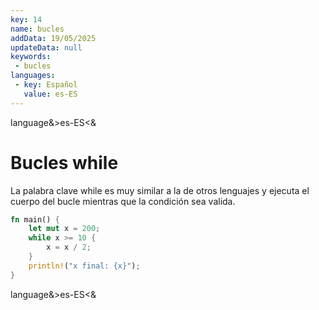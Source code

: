 ```yaml
---
key: 14
name: bucles
addData: 19/05/2025
updateData: null
keywords: 
 - bucles
languages:
 - key: Español
   value: es-ES
---
```

language&>es-ES<&
# Bucles while
La palabra clave while es muy similar a la de otros lenguajes y ejecuta el cuerpo del bucle mientras que la condición sea valida.

```rust
fn main() {
    let mut x = 200;
    while x >= 10 {
        x = x / 2;
    }
    println!("x final: {x}");
}
```
language&>es-ES<&